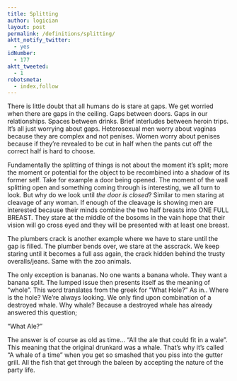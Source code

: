 ```yaml
---
title: Splitting
author: logician
layout: post
permalink: /definitions/splitting/
aktt_notify_twitter:
  - yes
idNumber:
  - 177
aktt_tweeted:
  - 1
robotsmeta:
  - index,follow
---
```

There is little doubt that all humans do is stare at gaps. We get worried when there are gaps in the ceiling. Gaps between doors. Gaps in our relationships. Spaces between drinks. Brief interludes between heroin trips. It&#8217;s all just worrying about gaps. Heterosexual men worry about vaginas because they are complex and not penises. Women worry about penises because if they&#8217;re revealed to be cut in half when the pants cut off the correct half is hard to choose.

Fundamentally the splitting of things is not about the moment it&#8217;s split; more the moment or potential for the object to be recombined into a shadow of its former self. Take for example a door being opened. The moment of the wall splitting open and something coming through is interesting, we all turn to look. But why do we look until *the door is closed*? Similar to men staring at cleavage of any woman. If enough of the cleavage is showing men are interested because their minds combine the two half breasts into ONE FULL BREAST. They stare at the middle of the bosoms in the vain hope that their vision will go cross eyed and they will be presented with at least one breast.

The plumbers crack is another example where we have to stare until the gap is filled. The plumber bends over, we stare at the asscrack. We keep staring until it becomes a full ass again, the crack hidden behind the trusty overalls/jeans. Same with the zoo animals.

The only exception is bananas. No one wants a banana whole. They want a banana split. The lumped issue then presents itself as the meaning of &#8220;whole&#8221;. This word translates from the greek for &#8220;What Hole?&#8221; As in.. Where is the hole? We&#8217;re always looking. We only find upon combination of a destroyed whale. Why whale? Because a destroyed whale has already answered this question;

&#8220;What Ale?&#8221;

The answer is of course as old as time&#8230; &#8220;All the ale that could fit in a wale&#8221;. This meaning that the original drunkard was a whale. That&#8217;s why it&#8217;s called &#8220;A whale of a time&#8221; when you get so smashed that you piss into the gutter grill. All the fish that get through the baleen by accepting the nature of the party life.